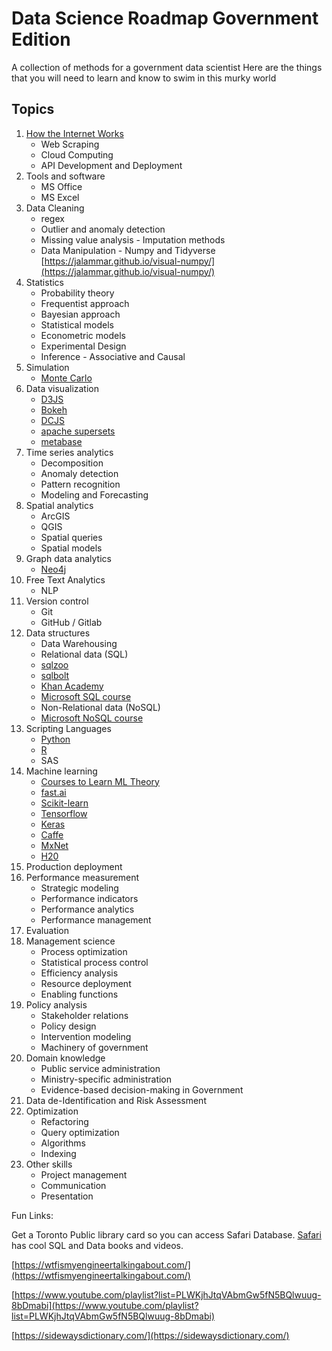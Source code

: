 # Data Science Roadmap Government Edition
A collection of methods for a government data scientist 
Here are the things that you will need to learn and know to swim in this murky world

## Topics

1. [How the Internet Works](https://www.khanacademy.org/computing/computer-science/internet-intro#internet-works-intro) 
    *   Web Scraping
    *   Cloud Computing
    *   API Development and Deployment 
2. Tools and software
    *   MS Office
    *   MS Excel
3. Data Cleaning 
    *   regex
    *   Outlier and anomaly detection
    *   Missing value analysis - Imputation methods
    *   Data Manipulation - Numpy and Tidyverse  
         [https://jalammar.github.io/visual-numpy/](https://jalammar.github.io/visual-numpy/)
4. Statistics 
    *   Probability theory
    *   Frequentist approach
    *   Bayesian approach
    *   Statistical models
    *   Econometric models
    *   Experimental Design
    *   Inference - Associative and Causal
5. Simulation
    *   [Monte Carlo](https://en.wikipedia.org/wiki/Monte_Carlo_method)
6. Data visualization
    *   [D3JS](https://d3js.org/)
    *   [Bokeh](https://bokeh.pydata.org/en/latest/)
    *   [DCJS](https://dc-js.github.io/dc.js/)
    *   [apache supersets](https://github.com/apache/incubator-superset)
    *   [metabase](https://metabase.com/)
7. Time series analytics
    *   Decomposition
    *   Anomaly detection
    *   Pattern recognition
    *   Modeling and Forecasting
8. Spatial analytics
    *   ArcGIS
    *   QGIS
    *   Spatial queries
    *   Spatial models
9. Graph data analytics
    *   [Neo4j](https://neo4j.com/)
10. Free Text Analytics
    *   NLP 
11. Version control
    *   Git
    *   GitHub / Gitlab
12. Data structures
    *   Data Warehousing 
    *   Relational data (SQL)
       * [sqlzoo](https://sqlzoo.net/wiki/SQL_Tutorial)
       * [sqlbolt](https://sqlbolt.com/lesson/select_queries_introduction)
       * [Khan Academy](https://www.khanacademy.org/computing/computer-programming/sql)
       * [Microsoft SQL course](https://www.edx.org/v2/course/querying-data-with-transact-sql-3)
    *   Non-Relational data (NoSQL)
       * [Microsoft NoSQL course](https://www.edx.org/course/introduction-to-nosql-solutions-5)
13. Scripting Languages
    *   [Python](https://docs.python.org/3.7/tutorial/index.html) 
    *   [R](https://www.r-project.org/)
    *   SAS
14. Machine learning
    *   [Courses to Learn ML Theory](https://www.edx.org/course?search_query=machine+learning)
    *   [fast.ai](http://course18.fast.ai/ml) 
    *   [Scikit-learn](https://scikit-learn.org/stable/)
    *   [Tensorflow](https://www.tensorflow.org/)
    *   [Keras](https://keras.io/)
    *   [Caffe](https://caffe.berkeleyvision.org/)
    *   [MxNet](https://mxnet.apache.org/)
    *   [H20](https://www.h2o.ai/)
15. Production deployment
16. Performance measurement
    *   Strategic modeling
    *   Performance indicators
    *   Performance analytics
    *   Performance management
17. Evaluation
18. Management science
    *   Process optimization
    *   Statistical process control
    *   Efficiency analysis
    *   Resource deployment
    *   Enabling functions
19. Policy analysis
    *   Stakeholder relations
    *   Policy design
    *   Intervention modeling
    *   Machinery of government
20. Domain knowledge
    *   Public service administration
    *   Ministry-specific administration
    *   Evidence-based decision-making in Government
21. Data de-Identification and Risk Assessment
22. Optimization
    *   Refactoring
    *   Query optimization
    *   Algorithms
    *   Indexing
23. Other skills
    *   Project management
    *   Communication
    *   Presentation

Fun Links:

Get a Toronto Public library card so you can access Safari Database. [Safari](https://proquestcombo-safaribooksonline-com.ezproxy.torontopubliclibrary.ca/) has cool SQL and Data books and videos.

[https://wtfismyengineertalkingabout.com/](https://wtfismyengineertalkingabout.com/) 

[https://www.youtube.com/playlist?list=PLWKjhJtqVAbmGw5fN5BQlwuug-8bDmabi](https://www.youtube.com/playlist?list=PLWKjhJtqVAbmGw5fN5BQlwuug-8bDmabi) 

[https://sidewaysdictionary.com/](https://sidewaysdictionary.com/) 
